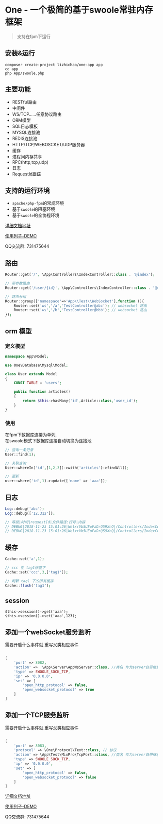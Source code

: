 # One - 一个极简的基于swoole常驻内存框架

> 支持在fpm下运行

## 安装&运行

```shell
composer create-project lizhichao/one-app app
cd app
php App/swoole.php 
```

## 主要功能

- RESTful路由
- 中间件
- WS/TCP……任意协议路由
- ORM模型
- SQL日志模板
- MYSQL连接池
- REDIS连接池
- HTTP/TCP/WEBOSCKET/UDP服务器
- 缓存
- 进程间内存共享
- RPC(http,tcp,udp)
- 日志
- RequestId跟踪

## 支持的运行环境

- `apache/php-fpm`的常规环境 
- 基于`swoole`的阻塞环境
- 基于`swoole`的全协程环境


[详细文档地址](https://www.kancloud.cn/vic-one/php-one/826876)

[使用列子-DEMO](https://github.com/lizhichao/one-demo)

QQ交流群: 731475644

## 路由

```php
Router::get('/', \App\Controllers\IndexController::class . '@index');

// 带参数路由
Router::get('/user/{id}', \App\Controllers\IndexController::class . '@user');

// 路由分组 
Router::group(['namespace'=>'App\\Test\\WebSocket'],function (){
    Router::set('ws','/a','TestController@abc'); // websocket 路由
    Router::set('ws','/b','TestController@bbb'); // websocket 路由
});

```

## orm 模型

### 定义模型
```php
namespace App\Model;

use One\Database\Mysql\Model;

class User extends Model
{
    CONST TABLE = 'users';

    public function articles()
    {
        return $this->hasMany('id',Article::class,'user_id');
    }
}
```

### 使用

在fpm下数据库连接为单列,  
在swoole模式下数据库连接自动切换为连接池

```php
// 查询一条记录
User::find(1);

// 关联查询
User::whereIn('id',[1,2,3])->with('articles')->findAll();

// 更新
user::where('id',1)->update(['name' => 'aaa']);

```

## 日志
```php
Log::debug('abc');
Log::debug(['12,312']);

// 等级|时间|requestId|文件路径:行号|内容
// DEBUG|2018-11-23 15:01:26|WelxrVb5UEoFaDrQ59XnQ|/Controllers/IndexController.php:12|abc
// DEBUG|2018-11-23 15:01:26|WelxrVb5UEoFaDrQ59XnQ|/Controllers/IndexController.php:13|["12,312"]
```

## 缓存
```php
Cache::set('a',1);

// ccc 在 tag1标签下
Cache::set('ccc',3,['tag1']);

// 刷新 tag1 下的所有缓存
Cache::flush('tag1');
```

## session
``` 
$this->session()->get('aaa');
$this->session()->set('aaa',123);

```
        
## 添加一个webSocket服务监听

需要开启什么事件就 重写父类相应事件

```php

[
    'port' => 8082,
    'action' =>  \App\Server\AppWsServer::class, //类名 作为server自带继承 WsServer ；作为监听添加继承 \One\Swoole\Listener\Ws
    'type' => SWOOLE_SOCK_TCP,
    'ip' => '0.0.0.0',
    'set' => [
        'open_http_protocol' => false,
        'open_websocket_protocol' => true
    ]
]

```

## 添加一个TCP服务监听

需要开启什么事件就 重写父类相应事件

```php

[
    'port' => 8083,
    'protocol' => \One\Protocol\Text::class, // 协议
    'action' => \App\Test\MixPro\TcpPort::class, //类名 作为server自带继承 TcpServer ；作为监听添加继承 \One\Swoole\Listener\Tcp
    'type' => SWOOLE_SOCK_TCP,
    'ip' => '0.0.0.0',
    'set' => [
        'open_http_protocol' => false,
        'open_websocket_protocol' => false
    ]
]

```

[详细文档地址](https://www.kancloud.cn/vic-one/php-one/826876)

[使用列子-DEMO](https://github.com/lizhichao/one-demo)

QQ交流群: 731475644
